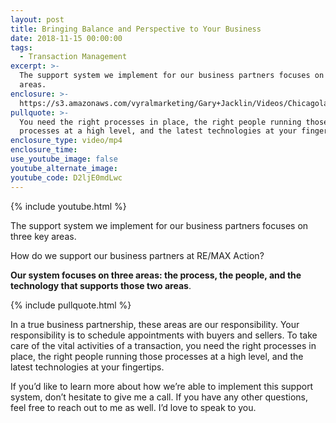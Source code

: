 ```yaml
---
layout: post
title: Bringing Balance and Perspective to Your Business
date: 2018-11-15 00:00:00
tags:
  - Transaction Management
excerpt: >-
  The support system we implement for our business partners focuses on three key
  areas.
enclosure: >-
  https://s3.amazonaws.com/vyralmarketing/Gary+Jacklin/Videos/Chicagoland+Real+Estate+-+What+Does+the+Support+System+at+RE-MAX+Action+Look+Like%253F.mp4
pullquote: >-
  You need the right processes in place, the right people running those
  processes at a high level, and the latest technologies at your fingertips.
enclosure_type: video/mp4
enclosure_time:
use_youtube_image: false
youtube_alternate_image:
youtube_code: D2ljE0mdLwc
---
```


{% include youtube.html %}

The support system we implement for our business partners focuses on three key areas.

How do we support our business partners at RE/MAX Action?

**Our system focuses on three areas: the process, the people, and the technology that supports those two areas**.

{% include pullquote.html %}

In a true business partnership, these areas are our responsibility. Your responsibility is to schedule appointments with buyers and sellers. To take care of the vital activities of a transaction, you need the right processes in place, the right people running those processes at a high level, and the latest technologies at your fingertips.

If you’d like to learn more about how we’re able to implement this support system, don’t hesitate to give me a call. If you have any other questions, feel free to reach out to me as well. I’d love to speak to you.